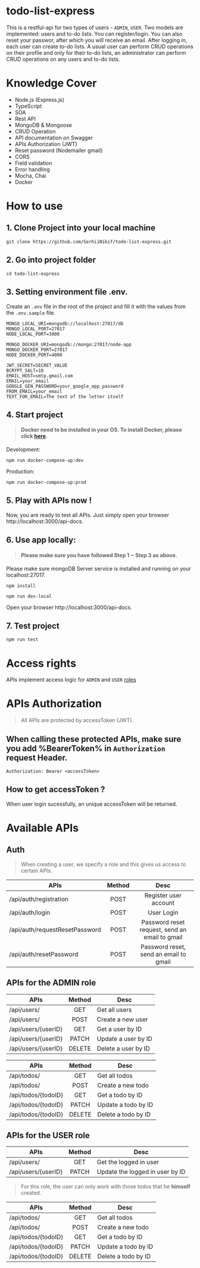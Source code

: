 # todo-list-express

This is a restful-api for two types of users - `ADMIN`, `USER`. Two models are implemented: users and to-do lists. You can register/login. You can also reset your passwor, after which you will receive an email. After logging in, each user can create to-do lists. A usual user can perform CRUD operations on their profile and only for their to-do lists, an administrator can perform CRUD operations on any users and to-do lists.
# Knowledge Cover

- Node.js (Express.js)
- TypeScript
- SOA
- Rest API
- MongoDB & Mongoose
- CRUD Operation
- API documentation on Swagger
- APIs Authorization (JWT)
- Reset password (Nodemailer gmail)
- CORS
- Field validation
- Error handling
- Mocha, Chai
- Docker

# How to use

## 1. Clone Project into your local machine
```
git clone https://github.com/SerhiiNikif/todo-list-express.git
```

## 2. Go into project folder

```
cd todo-list-express
```

## 3. Setting environment file .env.
Create an `.env` file in the root of the project and fill it with the values ​​from the `.env.sample` file.

```
MONGO_LOCAL_URI=mongodb://localhost:27017/db
MONGO_LOCAL_PORT=27017
NODE_LOCAL_PORT=3000

MONGO_DOCKER_URI=mongodb://mongo:27017/node-app
MONGO_DOCKER_PORT=27017
NODE_DOCKER_PORT=4000

JWT_SECRET=SECRET_VALUE
BCRYPT_SALT=10
EMAIL_HOST=smtp.gmail.com
EMAIL=your_email
GOOGLE_GEN_PASSWORD=your_google_app_password
FROM_EMAIL=your_email
TEXT_FOR_EMAIL=The text of the letter itself
```

## 4. Start project
> #### Docker need to be installed in your OS. To install Docker, please click [here](https://docs.docker.com/get-docker/).
Development:
```
npm run docker-compose-up:dev
```
Production:
```
npm run docker-compose-up:prod
```

## 5. Play with APIs now !
Now, you are ready to test all APIs.
Just simply open your browser http://localhost:3000/api-docs.



## 6. Use app locally:
> #### Please make sure you have followed Step 1 ~ Step 3 as above.
Please make sure mongoDB Server service is installed and running on your localhost:27017.

```
npm install
```

```
npm run dev-local
```
Open your browser http://localhost:3000/api-docs.


## 7. Test project

```
npm run test
```

# Access rights

APIs implement access logic for `ADMIN` and `USER` [roles](#table)

# APIs Authorization

> All APIs are protected by accessToken (JWT).

## When calling these protected APIs, make sure you add %BearerToken% in `Authorization` request Header.

```
Authorization: Bearer <accessToken>
```

## How to get accessToken ?

When user login sucessfully, an unique accessToken will be returned.

# Available APIs

## Auth
> When creating a user, we specify a role and this gives us access to certain APIs.

| APIs                           | Method |         Desc                                    |
| -------------------------------| :----: | :---------------------------------------------: |
| /api/auth/registration         |  POST  | Register user account                           |
| /api/auth/login                |  POST  |      User Login                                 |
| /api/auth/requestResetPassword |  POST  | Password reset request, send an email to gmail  |
| /api/auth/resetPassword        |  POST  | Password reset, send an email to gmail          |

<a id="table"></a>
## APIs for the ADMIN role

| APIs                 | Method  |         Desc           |
| -------------------- | :-----: | ---------------------- |
| /api/users/          |  GET    | Get all users          |
| /api/users/          |  POST   | Create a new user      |
| /api/users/{userID}  |  GET    | Get a user by ID       |
| /api/users/{userID}  |  PATCH  | Update a user by ID    |
| /api/users/{userID}  |  DELETE | Delete a user by ID    |

| APIs                 | Method  |         Desc           |
| -------------------- | :-----: | ---------------------- |
| /api/todos/          |  GET    | Get all todos          |
| /api/todos/          |  POST   | Create a new todo      |
| /api/todos/{todoID}  |  GET    | Get a todo by ID       |
| /api/todos/{todoID}  |  PATCH  | Update a todo by ID    |
| /api/todos/{todoID}  |  DELETE | Delete a todo by ID    |

## APIs for the USER role

| APIs                 | Method  |         Desc                     |
| -------------------- | :-----: | -------------------------------- |
| /api/users/          |  GET    | Get the logged in user           |
| /api/users/{userID}  |  PATCH  | Update the logged in user by ID  |

> For this role, the user can only work with those todos that he __himself__ created.

| APIs                 | Method  |         Desc        |
| -------------------- | :-----: | ------------------- |
| /api/todos/          |  GET    | Get all todos       |
| /api/todos/          |  POST   | Create a new todo   |
| /api/todos/{todoID}  |  GET    | Get a todo by ID    |
| /api/todos/{todoID}  |  PATCH  | Update a todo by ID |
| /api/todos/{todoID}  |  DELETE | Delete a todo by ID |
